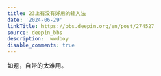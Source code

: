 ```yaml
---
title: 23上有没有好用的输入法
date: '2024-06-29'
linkTitle: https://bbs.deepin.org/en/post/274527
source: deepin_bbs
description:  wwdboy 
disable_comments: true
---
```

如题，自带的太难用。
